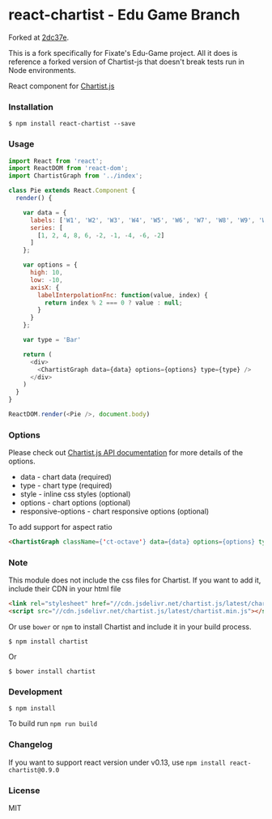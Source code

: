 react-chartist - Edu Game Branch
==============

Forked at
[2dc37e](https://github.com/fraserxu/react-chartist/commit/2dce37e5f6d3efe8411eaea95a2cc7f836bf61cf).

This is a fork specifically for Fixate's Edu-Game project. All it does is
reference a forked version of Chartist-js that doesn't break tests run in Node
environments.

React component for [Chartist.js](https://gionkunz.github.io/chartist-js/)

### Installation

```
$ npm install react-chartist --save
```

### Usage

```JavaScript
import React from 'react';
import ReactDOM from 'react-dom';
import ChartistGraph from '../index';

class Pie extends React.Component {
  render() {

    var data = {
      labels: ['W1', 'W2', 'W3', 'W4', 'W5', 'W6', 'W7', 'W8', 'W9', 'W10'],
      series: [
        [1, 2, 4, 8, 6, -2, -1, -4, -6, -2]
      ]
    };

    var options = {
      high: 10,
      low: -10,
      axisX: {
        labelInterpolationFnc: function(value, index) {
          return index % 2 === 0 ? value : null;
        }
      }
    };

    var type = 'Bar'

    return (
      <div>
        <ChartistGraph data={data} options={options} type={type} />
      </div>
    )
  }
}

ReactDOM.render(<Pie />, document.body)

```

### Options

Please check out [Chartist.js API documentation](http://gionkunz.github.io/chartist-js/api-documentation.html) for more details of the options.

* data - chart data (required)
* type - chart type (required)
* style - inline css styles (optional)
* options - chart options (optional)
* responsive-options - chart responsive options (optional)

To add support for aspect ratio

```HTML
<ChartistGraph className={'ct-octave'} data={data} options={options} type={type} />
```

### Note

This module does not include the css files for Chartist. If you want to add it, include their CDN in your html file

```HTML
<link rel="stylesheet" href="//cdn.jsdelivr.net/chartist.js/latest/chartist.min.css">
<script src="//cdn.jsdelivr.net/chartist.js/latest/chartist.min.js"></script>
```

Or use `bower` or `npm` to install Chartist and include it in your build process.

```
$ npm install chartist
```

Or

```
$ bower install chartist
```

### Development

```
$ npm install
```

To build run `npm run build`

### Changelog

If you want to support react version under v0.13, use `npm install react-chartist@0.9.0`

### License

MIT

[npm-image]: https://img.shields.io/npm/v/react-chartist.svg?style=flat-square
[npm-url]: https://npmjs.org/package/react-chartist
[downloads-image]: http://img.shields.io/npm/dm/react-chartist.svg?style=flat-square
[downloads-url]: https://npmjs.org/package/react-chartist

